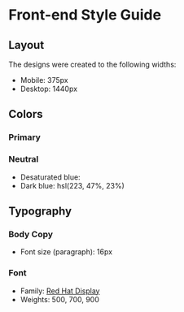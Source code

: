 # Front-end Style Guide

## Layout

The designs were created to the following widths:

- Mobile: 375px
- Desktop: 1440px

## Colors

### Primary

### Neutral

- Desaturated blue: 
- Dark blue: hsl(223, 47%, 23%)

## Typography

### Body Copy

- Font size (paragraph): 16px

### Font

- Family: [Red Hat Display](https://fonts.google.com/specimen/Red+Hat+Display)
- Weights: 500, 700, 900
